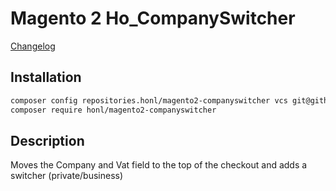 # Magento 2 Ho_CompanySwitcher

[Changelog](CHANGELOG.md)

## Installation
```BASH
composer config repositories.honl/magento2-companyswitcher vcs git@github.com:ho-nl/magento2-Ho_CompanySwitcher.git
composer require honl/magento2-companyswitcher
```

## Description
Moves the Company and Vat field to the top of the checkout and adds a switcher (private/business)
